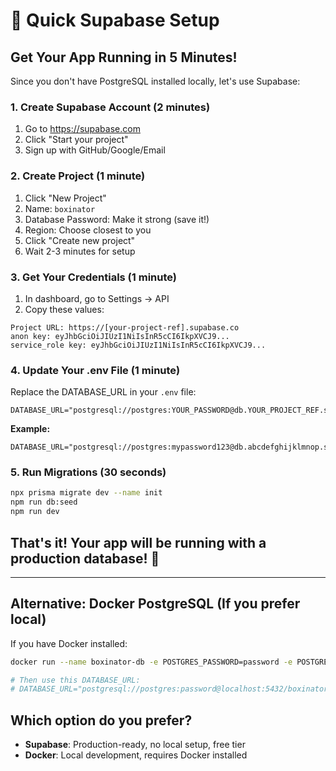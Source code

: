 # 🚀 Quick Supabase Setup

## Get Your App Running in 5 Minutes!

Since you don't have PostgreSQL installed locally, let's use Supabase:

### 1. Create Supabase Account (2 minutes)
1. Go to https://supabase.com
2. Click "Start your project" 
3. Sign up with GitHub/Google/Email

### 2. Create Project (1 minute)
1. Click "New Project"
2. Name: `boxinator`
3. Database Password: Make it strong (save it!)
4. Region: Choose closest to you
5. Click "Create new project"
6. Wait 2-3 minutes for setup

### 3. Get Your Credentials (1 minute)
1. In dashboard, go to Settings → API
2. Copy these values:

```
Project URL: https://[your-project-ref].supabase.co
anon key: eyJhbGciOiJIUzI1NiIsInR5cCI6IkpXVCJ9...
service_role key: eyJhbGciOiJIUzI1NiIsInR5cCI6IkpXVCJ9...
```

### 4. Update Your .env File (1 minute)
Replace the DATABASE_URL in your `.env` file:

```env
DATABASE_URL="postgresql://postgres:YOUR_PASSWORD@db.YOUR_PROJECT_REF.supabase.co:5432/postgres"
```

**Example:**
```env
DATABASE_URL="postgresql://postgres:mypassword123@db.abcdefghijklmnop.supabase.co:5432/postgres"
```

### 5. Run Migrations (30 seconds)
```bash
npx prisma migrate dev --name init
npm run db:seed
npm run dev
```

## That's it! Your app will be running with a production database! 🎉

---

## Alternative: Docker PostgreSQL (If you prefer local)

If you have Docker installed:
```bash
docker run --name boxinator-db -e POSTGRES_PASSWORD=password -e POSTGRES_DB=boxinator_db -p 5432:5432 -d postgres

# Then use this DATABASE_URL:
# DATABASE_URL="postgresql://postgres:password@localhost:5432/boxinator_db"
```

## Which option do you prefer?
- **Supabase**: Production-ready, no local setup, free tier
- **Docker**: Local development, requires Docker installed
